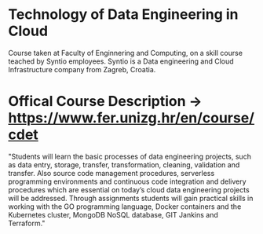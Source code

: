 # Technology of Data Engineering in Cloud

Course taken at Faculty of Enginnering and Computing, on a skill course teached by Syntio employees.
Syntio is a Data engineering and Cloud Infrastructure company from Zagreb, Croatia.

# Offical Course Description -> https://www.fer.unizg.hr/en/course/cdet

"Students will learn the basic processes of data engineering projects, such as data entry, storage, transfer, transformation, cleaning, validation and transfer. Also source code management procedures, serverless programming environments and continuous code integration and delivery procedures which are essential on today’s cloud data engineering projects will be addressed. Through assignments students will gain practical skills in working with the GO programming language, Docker containers and the Kubernetes cluster, MongoDB NoSQL database, GIT Jankins and Terraform."
